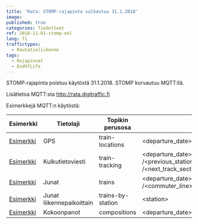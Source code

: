 ```yaml
---
title: 'Rata: STOMP-rajapinta sulkeutuu 31.1.2018'
image: 
published: true
categories: Tiedotteet
ref: 2018-11-01-stomp-eol
lang: fi
traffictypes:
  - Rautatieliikenne
tags:
  - Rajapinnat
  - EndOfLife
---
```


STOMP-rajapinta poistuu käytöstä 31.1.2018. STOMP korvautuu MQTT:llä.
 
Lisätietoa MQTT:sta http://rata.digitraffic.fi

Esimerkkejä MQTT:n käytöstä: 

 | Esimerkki        			| Tietolaji  | Topikin perusosa      	| Topikin jatko-osa  | 
 | ------------- 			|-------------				|-----				| --- |
 | [Esimerkki](http://jsfiddle.net/k8sfd4an/53/) |  GPS      					| train-locations 			| \<departure_date>/\<train_number> | 
 | [Esimerkki](http://jsfiddle.net/cb2uj7kg/2/) | Kulkutietoviesti  		| train-tracking      		|  \<departure_date>/\<train_number>/\<type>/\<station>/\<track_section><br>/\<previous_station>/\<next_station>/\<previous_track_section><br>/\<next_track_section> |
 | [Esimerkki](http://jsfiddle.net/cb2uj7kg/) | Junat 					| trains      				| \<departure_date>/\<train_number>/\<train_category>/\<train_type>/\<operator><br>/\<commuter_line>/\<running_currently>/\<timetable_type> |
 | [Esimerkki](http://jsfiddle.net/a9dgjm10/1/) | Junat liikennepaikoittain | trains-by-station      	| \<station> |
 | [Esimerkki](http://jsfiddle.net/cb2uj7kg/3/) | Kokoonpanot 				| compositions      		| \<departure_date>/\<train_number>/\<train_category>/\<train_type>/\<operator> |